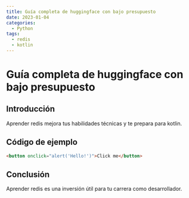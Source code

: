 ```yaml
---
title: Guía completa de huggingface con bajo presupuesto
date: 2023-01-04
categories:
  - Python
tags:
  - redis
  - kotlin
---
```


# Guía completa de huggingface con bajo presupuesto

## Introducción

Aprender redis mejora tus habilidades técnicas y te prepara para kotlin.

## Código de ejemplo

```html
<button onclick="alert('Hello!')">Click me</button>
```

## Conclusión

Aprender redis es una inversión útil para tu carrera como desarrollador.